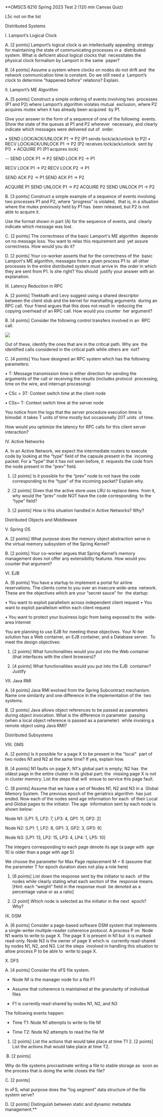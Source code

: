 **OMSCS 6210 Spring 2023 Test 2 (120 min Canvas Quiz) 


L5c not on the list

Distributed Systems 

I. Lamport’s Logical Clock 

A. [2 points] Lamport’s logical clock is an intellectually appealing  strategy for maintaining the state of communicating processes in a  distributed system. What is deficient about logical clocks that  necessitates the physical clock formalism by Lamport in the same  paper? 

B. [4 points] Assume a system where clocks on nodes do not drift and  the network communication time is constant. Do we still need a  Lamport’s clock to determine “happened before” relations? Explain. 

II. Lamport’s ME Algorithm 

A. [5 points] Construct a simple ordering of events involving two  processes (P1 and P2) where Lamport’s algorithm violates mutual  exclusion, where P2 acquires mutex when it has already been acquired  by P1. 

Give your answer in the form of a sequence of one of the following  events. Show the state of the queues at P1 and P2 wherever  necessary, and clearly indicate which messages were delivered out of  order. 

• SEND LOCK/ACK/UNLOCK P1 -> P2 (P1 sends lock/ack/unlock to P2) 
• RECV LOCK/ACK/UNLOCK P1 -> P2 (P2 receives lock/ack/unlock  sent by P1) 
• ACQUIRE P1 (P1 acquires lock) 

--
SEND LOCK P1 -> P2 
SEND LOCK P2 -> P1

RECV LOCK P1 -> P2 
RECV LOCK P2 -> P1

SEND ACK P2 -> P1
SEND ACK P1 -> P2

ACQUIRE P1
SEND UNLOCK P1 -> P2
ACQUIRE P2
SEND UNLOCK P1 -> P2


B. [3 points] Construct a simple example of a sequence of events involving two processes P1 and P2, where “progress” is violated,  that is, in a situation where the mutex previously held by P1 has  been released, but P2 is not able to acquire it. 

Use the format shown in part (A) for the sequence of events, and  clearly indicate which message was lost. 

C. [2 points] The correctness of the basic Lamport's ME algorithm  depends on no message loss. You want to relax this requirement and  yet assure correctness. How would you do it? 

D. [2 points] Your co-worker asserts that for the correctness of the  basic Lamport's ME algorithm, messages from a given process P1 to  all other processes in the entire distributed system must arrive in  the order in which they are sent from P1. Is she right? You should  justify your answer with an explanation.

III. Latency Reduction in RPC 

A. [2 points] Thekkath and Levy suggest using a shared descriptor  between the client stub and the kernel for marshalling arguments  during an RPC call. Your friend argues that this does not result in  reducing the copying overhead of an RPC call. How would you counter  her argument? 

B. [4 points] Consider the following control transfers involved in an  RPC call. 

![](https://lh4.googleusercontent.com/jV3e22BqOf9vlb9zpw7dSCxlyxUhVGvIkDhEvjwJ5j_rBiFMfIa_CEIRpby2HVGaXsklsmlODOOxHNsXh1VSEwR6seJYUSmOOc2OumJ30RgGynJJ4yE4H0en-dmH-aQFSBMXzmTElvqruHHcQM-9SbY)

Out of these, identify the ones that are in the critical path. Why are  the identified calls considered in the critical path while others are  not? 

C. [4 points] You have designed an RPC system which has the following  parameters: 

• T: Message transmission time in either direction for sending the  arguments of the call or receiving the results (includes protocol  processing, time on the wire, and interrupt processing)  

• CSc = 3T: Context switch time at the client node 

• CSs= T: Context switch time at the server node 

You notice from the logs that the server procedure execution time is  bimodal: it takes T units of time mostly but occasionally 20T units  of time. 

How would you optimize the latency for RPC calls for this client server interaction? 

IV. Active Networks 

A. In an Active Network, we expect the intermediate routers to execute  code by looking at the “type” field of the capsule present in the  incoming packet. For a “type” that it has not seen before, it  requests the code from the node present in the “prev” field.

1. [2 points] Is it possible for the “prev” node to not have the code  corresponding to the “type” of the incoming packet? Explain why. 

2. [2 points] Given that the active store uses LRU to replace items  from it, why would the “prev” node NOT have the code corresponding  to the “type” field? 

3. [2 points] How is this situation handled in Active Networks? Why? 

Distributed Objects and Middleware 

V. Spring OS 

A. [2 points] What purpose does the memory object abstraction serve in  the virtual memory subsystem of the Spring Kernel? 

B. [2 points] Your co-worker argues that Spring Kernel’s memory  management does not offer any extensibility features. How would you  counter that argument? 

VI. EJB 

A. [6 points] You have a startup to implement a portal for airline  reservations. The clients come to you over an insecure wide-area  network. These are the objectives which are your “secret sauce” for  the startup:  

• You want to exploit parallelism across independent client request • You want to exploit parallelism within each client request  

• You want to protect your business logic from being exposed to the  wide-area Internet  

You are planning to use EJB for meeting these objectives. Your N-tier  solution has a Web container, an EJB container, and a Database server.  To meet the design objectives: 

1. [2 points] What functionalities would you put into the Web container  (that interfaces with the client browsers)?  

2. [4 points] What functionalities would you put into the EJB  container? Justify

VII. Java RMI 

A. [4 points] Java RMI evolved from the Spring Subcontract mechanism.  Name one similarity and one difference in the implementation of the  two systems. 

B. [2 points] Java allows object references to be passed as parameters  during object invocation. What is the difference in parameter  passing (when a local object reference is passed as a parameter)  while invoking a remote object using Java RMI? 

Distributed Subsystems 

VIII. GMS 

A. [2 points] Is it possible for a page X to be present in the "local"  part of two nodes N1 and N2 at the same time? If yes, explain how. 

B. [4 points] N1 faults on page X; N1's global part is empty; N2 has  the oldest page in the entire cluster in its global part; the  missing page X is not in cluster memory. List the steps that will  ensue to service this page fault. 

C. [8 points] Assume that we have a set of Nodes N1, N2 and N3 in a  Global Memory System. The previous epoch of the geriatrics algorithm  has just ended. Now each of the nodes send age information for each  of their Local and Global pages to the initiator. The age  information sent by each node is shown below: 

Node N1: [LP1: 5, LP2: 7, LP3: 4, GP1: 11, GP2: 2] 

Node N2: [LP1: 1, LP2: 8, GP1: 3, GP2: 3, GP3: 9] 

Node N3: [LP1: 13, LP2: 15, LP3: 4, LP4: 1, LP5: 10] 

The integers corresponding to each page denote its age (a page with  age 10 is older than a page with age 5) 

We choose the parameter for Max Page replacement M = 6 (assume that  the parameter T for epoch duration does not play a role here)

1. [6 points] List down the response sent by the initiator to each  of the nodes while clearly stating what each section of the  response means. [Hint: each “weight” field in the response must  be denoted as a percentage value or as a ratio] 

2. [2 point] Which node is selected as the initiator in the next  epoch? Why? 

IX. DSM 

A. [6 points] Consider a page-based software DSM system that implements  a single-writer multiple-reader coherence protocol. A process P on  Node N1 wants to write to page X. The page X is present in N1 but  it is marked read-only. Node N3 is the owner of page X which is  currently read-shared by nodes N1, N2, and N3. List the steps  involved in handling this situation to allow process P to be able to  write to page X. 

X. DFS 

A. [4 points] Consider the xFS file system.  

- Node Nf is the manager node for a file F1 

- Assume that coherence is maintained at the granularity of individual  files 

- F1 is currently read-shared by nodes N1, N2, and N3 

The following events happen: 

- Time T1: Node N1 attempts to write to file Nf 

- Time T2: Node N2 attempts to read the file Nf 

1. [2 points] List the actions that would take place at time T1 2. [2 points] List the actions that would take place at time T2.

 B. [2 points]  

Why do file systems procrastinate writing a file to stable storage as  soon as the process that is doing the write closes the file? 

C. [2 points] 

In xFS, what purpose does the “log segment” data structure of the file  system serve? 

D. [2 points] Distinguish between static and dynamic metadata  management.**